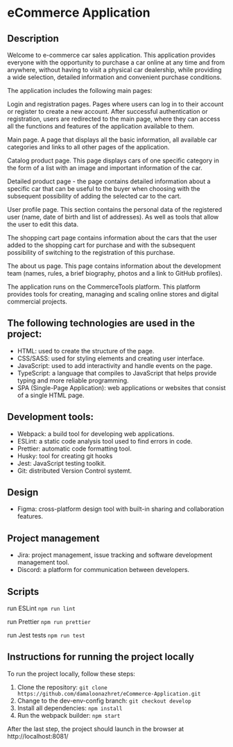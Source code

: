 # eCommerce Application

## Description

Welcome to e-commerce car sales application. This application provides everyone with the opportunity to purchase a car online at any time and from anywhere, without having to visit a physical car dealership, while providing a wide selection, detailed information and convenient purchase conditions.

The application includes the following main pages:

Login and registration pages. Pages where users can log in to their account or register to create a new account. After successful authentication or registration, users are redirected to the main page, where they can access all the functions and features of the application available to them.

Main page. A page that displays all the basic information, all available car categories and links to all other pages of the application.

Catalog product page. This page displays cars of one specific category in the form of a list with an image and important information of the car.

Detailed product page - the page contains detailed information about a specific car that can be useful to the buyer when choosing with the subsequent possibility of adding the selected car to the cart.

User profile page. This section contains the personal data of the registered user (name, date of birth and list of addresses). As well as tools that allow the user to edit this data.

The shopping cart page contains information about the cars that the user added to the shopping cart for purchase and with the subsequent possibility of switching to the registration of this purchase.

The about us page. This page contains information about the development team (names, rules, a brief biography, photos and a link to GitHub profiles).

The application runs on the CommerceTools platform. This platform provides tools for creating, managing and scaling online stores and digital commercial projects.

## The following technologies are used in the project:

-   HTML: used to create the structure of the page.
-   CSS/SASS: used for styling elements and creating user interface.
-   JavaScript: used to add interactivity and handle events on the page.
-   TypeScript: a language that compiles to JavaScript that helps provide typing and more reliable programming.
-   SPA (Single-Page Application): web applications or websites that consist of a single HTML page.

## Development tools:

-   Webpack: a build tool for developing web applications.
-   ESLint: a static code analysis tool used to find errors in code.
-   Prettier: automatic code formatting tool.
-   Husky: tool for creating git hooks
-   Jest: JavaScript testing toolkit.
-   Git: distributed Version Control systemt.

## Design

-   Figma: cross-platform design tool with built-in sharing and collaboration features.

## Project management

-   Jira: project management, issue tracking and software development management tool.
-   Discord: a platform for communication between developers.

## Scripts

run ESLint
`npm run lint`

run Prettier
`npm run prettier`

run Jest tests
`npm run test`

## Instructions for running the project locally

To run the project locally, follow these steps:

1. Clone the repository: `git clone https://github.com/damaloonazhret/eCommerce-Application.git`
2. Change to the dev-env-config branch: `git checkout develop`
3. Install all dependencies: `npm install`
4. Run the webpack builder: `npm start`

After the last step, the project should launch in the browser at http://localhost:8081/
